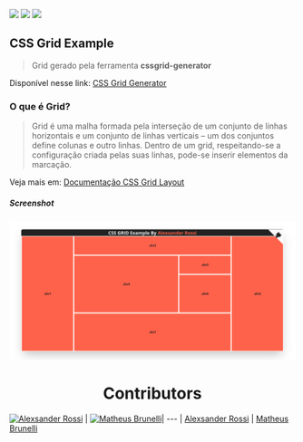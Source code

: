 ![](https://img.shields.io/github/stars/4lexRossi/grid_generator.svg) ![](https://img.shields.io/github/forks/4lexRossi/grid_generator.svg) ![](https://img.shields.io/github/issues/4lexRossi/grid_generator.svg)

## CSS Grid Example
> Grid gerado pela ferramenta **cssgrid-generator**

Disponível nesse link: [CSS Grid Generator](https://cssgrid-generator.netlify.app/)

### O que é Grid?
> Grid é uma malha formada pela interseção de um conjunto de linhas horizontais e um conjunto de linhas verticais – um dos conjuntos define colunas e outro linhas. Dentro de um  grid, respeitando-se a configuração criada pelas suas linhas, pode-se inserir elementos da marcação.

Veja mais em: [Documentação CSS Grid Layout](https://developer.mozilla.org/pt-BR/docs/Web/CSS/CSS_Grid_Layout/Basic_Concepts_of_Grid_Layout)



##### Screenshot
![](assets/screenshot.png)

<h1 align="center">Contributors</h1>

[![Alexsander Rossi](https://github.com/4lexRossi.png?size=150)](https://www.linkedin.com/in/4lex/) | [![Matheus Brunelli](https://github.com/mrbrunelli.png?size=150)](https://www.linkedin.com/in/mrbrunelli/)|
--- |
[Alexsander Rossi](https://www.linkedin.com/in/4lex/) | [Matheus Brunelli](https://www.linkedin.com/in/mrbrunelli/)   
